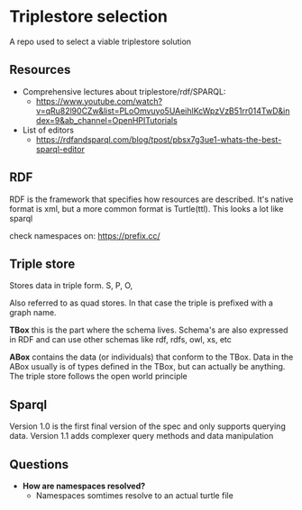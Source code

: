 # Triplestore selection

A repo used to select a viable triplestore solution

## Resources
 - Comprehensive lectures about triplestore/rdf/SPARQL: 
   - https://www.youtube.com/watch?v=qRu82l90CZw&list=PLoOmvuyo5UAeihlKcWpzVzB51rr014TwD&index=9&ab_channel=OpenHPITutorials
 - List of editors
   - https://rdfandsparql.com/blog/tpost/pbsx7g3ue1-whats-the-best-sparql-editor

## RDF
RDF is the framework that specifies how resources are described.
It's native format is xml, but a more common format is Turtle(ttl). This looks a lot like sparql

check namespaces on:
https://prefix.cc/

## Triple store

Stores data in triple form. S, P, O,

Also referred to as quad stores. In that case the triple is prefixed with a graph name.

**TBox** this is the part where the schema lives. Schema's are also expressed in RDF and can use other schemas like rdf, rdfs, owl, xs, etc 

**ABox** contains the data (or individuals) that conform to the TBox. Data in the ABox usually is of types defined in the TBox, but can actually be anything. The triple store follows the open world principle

## Sparql

Version 1.0 is the first final version of the spec and only supports querying data.
Version 1.1 adds complexer query methods and data manipulation


## Questions
 - **How are namespaces resolved?**
   - Namespaces somtimes resolve to an actual turtle file